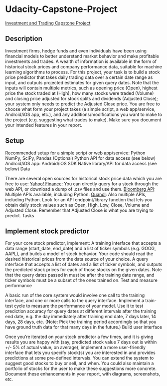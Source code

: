 # Udacity-Capstone-Project

[Investment and Trading Capstone Project](https://docs.google.com/document/d/1ycGeb1QYKATG6jvz74SAMqxrlek9Ed4RYrzWNhWS-0Q/pub)


## Description

Investment firms, hedge funds and even individuals have been using financial models to better understand market behavior and make profitable investments and trades. A wealth of information is available in the form of historical stock prices and company performance data, suitable for machine learning algorithms to process.
For this project, your task is to build a stock price predictor that takes daily trading data over a certain date range as input, and outputs projected estimates for given query dates. Note that the inputs will contain multiple metrics, such as opening price (Open), highest price the stock traded at (High), how many stocks were traded (Volume) and closing price adjusted for stock splits and dividends (Adjusted Close); your system only needs to predict the Adjusted Close price.
You are free to choose what form your project takes (a simple script, a web app/service, Android/iOS app, etc.), and any additions/modifications you want to make to the project (e.g. suggesting what trades to make). Make sure you document your intended features in your report.

## Setup

Recommended setup for a simple script or web app/service:
Python
NumPy, SciPy, Pandas
(Optional) Python API for data access (see below)
Android/iOS app:
Android/iOS SDK
Native library/API for data access (see below)
Data

There are several open sources for historical stock price data which you are free to use:
[Yahoo! Finance](https://finance.yahoo.com): You can directly query for a stock through the web API, or download a dump of .csv files and use them.
[Bloomberg API](https://www.bloomberg.com/professional/support/api-library/): Multiple APIs available, including Python.
[Quandl](https://data.nasdaq.com/publishers/QDL): Also multiple APIs, including Python.
Look for an API endpoint/library function that lets you obtain daily stock values such as Open, High, Low, Close, Volume and Adjusted Close. Remember that Adjusted Close is what you are trying to predict.
Tasks

## Implement stock predictor
For your core stock predictor, implement:
A training interface that accepts a data range (start_date, end_date) and a list of ticker symbols (e.g. GOOG, AAPL), and builds a model of stock behavior. Your code should read the desired historical prices from the data source of your choice.
A query interface that accepts a list of dates and a list of ticker symbols, and outputs the predicted stock prices for each of those stocks on the given dates. Note that the query dates passed in must be after the training date range, and ticker symbols must be a subset of the ones trained on.
Test and measure performance

A basic run of the core system would involve one call to the training interface, and one or more calls to the query interface. Implement a train-test cycle to measure the performance of your model. Use it to test prediction accuracy for query dates at different intervals after the training end date, e.g. the day immediately after training end date, 7 days later, 14 days, 28 days, etc.
(Note: Pick the training period accordingly so that you have ground truth data for that many days in the future.)
Build user interface

Once you’re iterated on your stock predictor a few times, and it is giving results you are happy with (say, predicted stock value 7 days out is within +/- 5% of actual value, on average), implement a more user-friendly interface that lets you specify stock(s) you are interested in and provides predictions at some pre-defined intervals.
You can extend the system to suggest good stocks to buy or sell, and when. You could also maintain a portfolio of stocks for the user to make these suggestions more concrete. Document these enhancements in your report, with diagrams, screenshots, etc.
